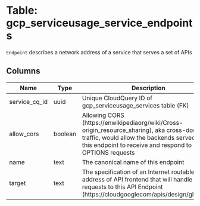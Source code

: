 
# Table: gcp_serviceusage_service_endpoints
`Endpoint` describes a network address of a service that serves a set of APIs
## Columns
| Name        | Type           | Description  |
| ------------- | ------------- | -----  |
|service_cq_id|uuid|Unique CloudQuery ID of gcp_serviceusage_services table (FK)|
|allow_cors|boolean|Allowing CORS (https://enwikipediaorg/wiki/Cross-origin_resource_sharing), aka cross-domain traffic, would allow the backends served from this endpoint to receive and respond to HTTP OPTIONS requests|
|name|text|The canonical name of this endpoint|
|target|text|The specification of an Internet routable address of API frontend that will handle requests to this API Endpoint (https://cloudgooglecom/apis/design/glossary)|
